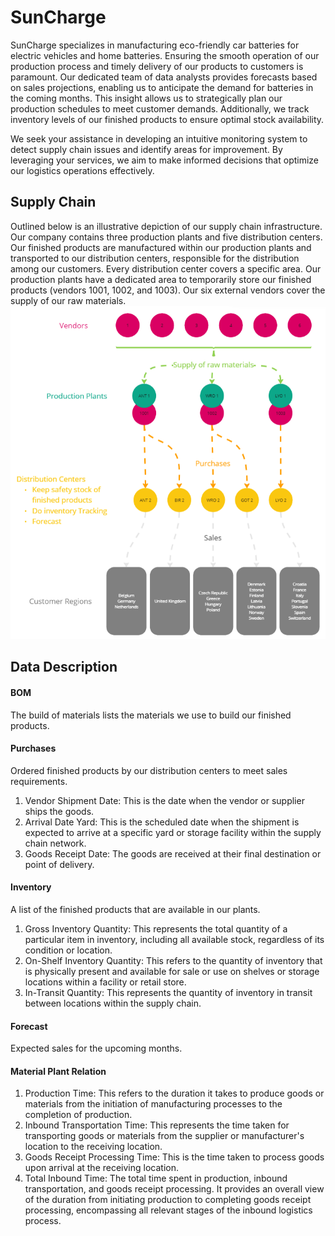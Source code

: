# SunCharge
SunCharge specializes in manufacturing eco-friendly car batteries for electric vehicles and home batteries. Ensuring the smooth operation of our production process and timely delivery of our products to customers is paramount. Our dedicated team of data analysts provides forecasts based on sales projections, enabling us to anticipate the demand for batteries in the coming months. This insight allows us to strategically plan our production schedules to meet customer demands. Additionally, we track inventory levels of our finished products to ensure optimal stock availability. 

We seek your assistance in developing an intuitive monitoring system to detect supply chain issues and identify areas for improvement. By leveraging your services, we aim to make informed decisions that optimize our logistics operations effectively.

## Supply Chain
Outlined below is an illustrative depiction of our supply chain infrastructure. Our company contains three production plants and five distribution centers. Our finished products are manufactured within our production plants and transported to our distribution centers, responsible for the distribution among our customers. Every distribution center covers a specific area. Our production plants have a dedicated area to temporarily store our finished products (vendors 1001, 1002, and 1003). Our six external vendors cover the supply of our raw materials.
![Schematic overview of our supply chain](img/schematic_overview_of_data.png)

## Data Description
#### BOM
The build of materials lists the materials we use to build our finished products.
#### Purchases
Ordered finished products by our distribution centers to meet sales requirements.
1.	Vendor Shipment Date: This is the date when the vendor or supplier ships the goods. 
2.	Arrival Date Yard: This is the scheduled date when the shipment is expected to arrive at a specific yard or storage facility within the supply chain network.
3.	Goods Receipt Date: The goods are received at their final destination or point of delivery.
#### Inventory
A list of the finished products that are available in our plants.
1.	Gross Inventory Quantity: This represents the total quantity of a particular item in inventory, including all available stock, regardless of its condition or location.
2.	On-Shelf Inventory Quantity: This refers to the quantity of inventory that is physically present and available for sale or use on shelves or storage locations within a facility or retail store.
3.	In-Transit Quantity: This represents the quantity of inventory in transit between locations within the supply chain.
#### Forecast
Expected sales for the upcoming months.
#### Material Plant Relation
1. Production Time: This refers to the duration it takes to produce goods or materials from the initiation of manufacturing processes to the completion of production.
2. Inbound Transportation Time: This represents the time taken for transporting goods or materials from the supplier or manufacturer's location to the receiving location.
3. Goods Receipt Processing Time: This is the time taken to process goods upon arrival at the receiving location.
4. Total Inbound Time: The total time spent in production, inbound transportation, and goods receipt processing. It provides an overall view of the duration from initiating production to completing goods receipt processing, encompassing all relevant stages of the inbound logistics process.
